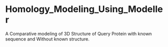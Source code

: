 # Homology_Modeling_Using_Modeller
A Comparative modeling of 3D Structure of Query Protein with known sequence and Without known structure.
